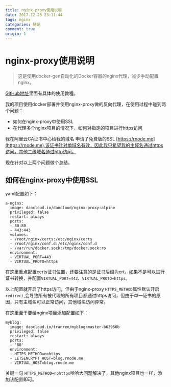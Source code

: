 ```yaml
---
title: nginx-proxy使用说明
date: 2017-12-25 23:11:44
tags: nginx
categories: 随记
comment: true
origin: 1
---
```

# nginx-proxy使用说明
> 这是使用docker-gen自动化的Docker容器的nginx代理，减少手动配置nginx。

[GitHub地址](https://github.com/jwilder/nginx-proxy)里面有具体的使用教程。

我的项目使用docker部署并使用nginx-proxy做的反向代理，在使用过程中碰到两个问题：

- 如何在nginx-proxy中使用SSL
- 在代理多个nginx项目的情况下，如何对指定的项目进行https访问

我在阿里云CA证书中心给我的域名 申请了免费版的SSL [https://rnode.me](https://rnode.me),该证书针对单域名有效，因此我只希望我的主域名通过https访问，其他二级域名通过http访问。

现在针对以上两个问题做个总结。

## 如何在nginx-proxy中使用SSL

yaml配置如下：
```
a-nginx:
  image: daocloud.io/daocloud/nginx-proxy:alpine
  privileged: false
  restart: always
  ports:
  - 80:80
  - 443:443
  volumes:
  - /root/nginx/certs:/etc/nginx/certs
  - /root/nginx/conf.d:/etc/nginx/conf.d
  - /var/run/docker.sock:/tmp/docker.sock:ro
  environment:
  - VIRTUAL_PORT=443
  - VIRTUAL_PROTO=https
```

在这里重点配置certs证书位置，还要注意的是证书后缀为crt，如果不是可以进行证书转换，并配置`VIRTUAL_PORT=443`、`VIRTUAL_PROTO=https`。

以上配置就开启了https访问，但由于nginx-proxy `HTTPS_METHOD`属性默认开启`redirect`,会导致所有被代理的所有项目都通过https访问，但由于单一证书的原因，只有主域名可以正常访问，其他域名访问异常。

在这里至于要给nginx项目添加配置如下：
```
myblog:
  image: daocloud.io/tranren/myblog:master-b63956b
  privileged: false
  restart: always
  ports:
  - '80'
  environment:
  - HTTPS_METHOD=nohttps
  - LETSENCRYPT_HOST=blog.rnode.me
  - VIRTUAL_HOST=blog.rnode.me
```

关键一句 `HTTPS_METHOD=nohttps`哈哈大问题解决了，其他nginx项目也一样，添加该配置即可。


